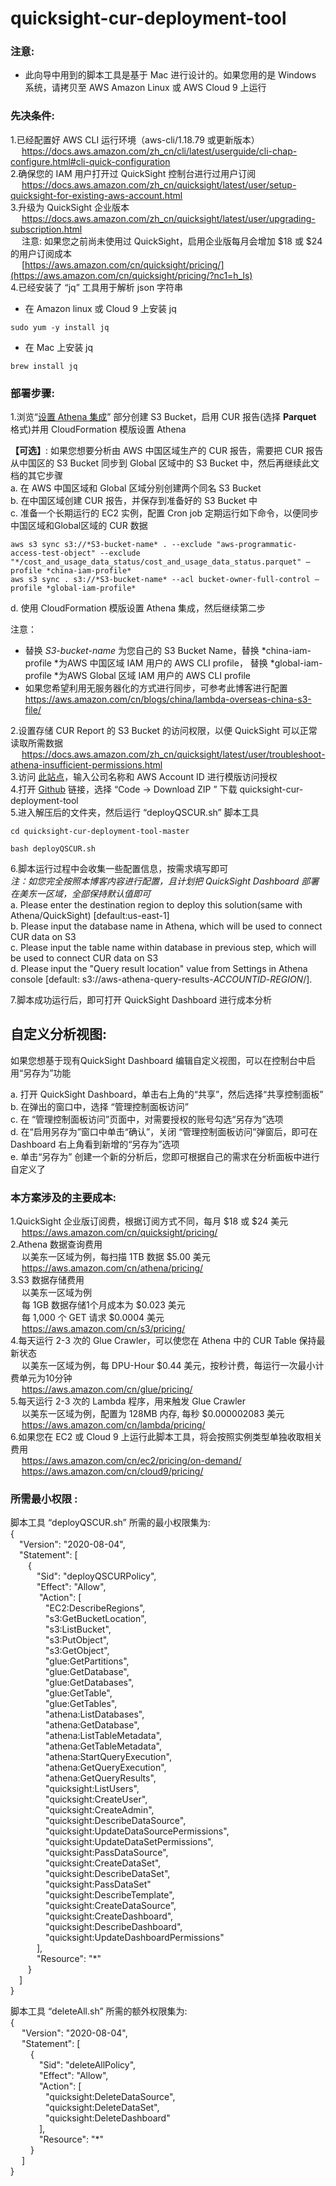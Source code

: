 # quicksight-cur-deployment-tool

### 注意: 

* 此向导中用到的脚本工具是基于 Mac 进行设计的。如果您用的是 Windows 系统，请拷贝至 AWS Amazon Linux 或 AWS Cloud 9 上运行

### **先决条件:**

1.已经配置好 AWS CLI 运行环境（aws-cli/1.18.79 或更新版本）  
&emsp;    https://docs.aws.amazon.com/zh_cn/cli/latest/userguide/cli-chap-configure.html#cli-quick-configuration  
2.确保您的 IAM 用户打开过 QuickSight 控制台进行过用户订阅  
&emsp;    https://docs.aws.amazon.com/zh_cn/quicksight/latest/user/setup-quicksight-for-existing-aws-account.html  
3.升级为 QuickSight 企业版本  
&emsp;    https://docs.aws.amazon.com/zh_cn/quicksight/latest/user/upgrading-subscription.html  
&emsp;    注意: 如果您之前尚未使用过 QuickSight，启用企业版每月会增加 $18 或 $24 的用户订阅成本  
&emsp;    [https://aws.amazon.com/cn/quicksight/pricing/](https://aws.amazon.com/cn/quicksight/pricing/?nc1=h_ls)  
4.已经安装了 “jq” 工具用于解析 json 字符串  

*   在 Amazon linux 或 Cloud 9 上安装 jq  

```
sudo yum -y install jq
```

*   在 Mac 上安装 jq  

```
brew install jq
```




### **部署步骤:**

1.浏览“[设置 Athena 集成](https://docs.aws.amazon.com/zh_cn/cur/latest/userguide/cur-ate-setup.html)” 部分创建 S3 Bucket，启用 CUR 报告(选择 **Parquet** 格式)并用 CloudFormation 模版设置 Athena  

**【可选】**: 如果您想要分析由 AWS 中国区域生产的 CUR 报告，需要把 CUR 报告从中国区的 S3 Bucket 同步到 Global 区域中的 S3 Bucket 中，然后再继续此文档的其它步骤  
a. 在 AWS 中国区域和 Global 区域分别创建两个同名 S3 Bucket  
b. 在中国区域创建 CUR 报告，并保存到准备好的 S3 Bucket 中  
c. 准备一个长期运行的 EC2 实例，配置 Cron job 定期运行如下命令，以便同步中国区域和Global区域的 CUR 数据  

```
aws s3 sync s3://*S3-bucket-name* . --exclude "aws-programmatic-access-test-object" --exclude "*/cost_and_usage_data_status/cost_and_usage_data_status.parquet" —profile *china-iam-profile*
aws s3 sync . s3://*S3-bucket-name* --acl bucket-owner-full-control —profile *global-iam-profile*
```

d. 使用 CloudFormation 模版设置 Athena 集成，然后继续第二步  

注意：  

* 替换 *S3-bucket-name* 为您自己的 S3 Bucket Name，替换 *china-iam-profile *为AWS 中国区域 IAM 用户的 AWS CLI profile， 替换  *global-iam-profile *为AWS Global 区域 IAM 用户的 AWS CLI profile  
* 如果您希望利用无服务器化的方式进行同步，可参考此博客进行配置  
https://aws.amazon.com/cn/blogs/china/lambda-overseas-china-s3-file/  

2.设置存储 CUR Report 的 S3 Bucket 的访问权限，以便 QuickSight 可以正常读取所需数据  
&emsp;    https://docs.aws.amazon.com/zh_cn/quicksight/latest/user/troubleshoot-athena-insufficient-permissions.html  
3.访问 [此站点](https://d12s69h9il8nze.cloudfront.net/)，输入公司名称和 AWS Account ID 进行模版访问授权  
4.打开 [Github](https://github.com/adamhucn/quicksight-cur-deployment-tool) 链接，选择 “Code → Download ZIP ” 下载 quicksight-cur-deployment-tool[](https://github.com/adamhucn/quicksight-cur-deployment-tool)  
5.进入解压后的文件夹，然后运行  “deployQSCUR.sh” 脚本工具  

```
cd quicksight-cur-deployment-tool-master
```
```
bash deployQSCUR.sh
```

6.脚本运行过程中会收集一些配置信息，按需求填写即可  
*注：如您完全按照本博客内容进行配置，且计划把 QuickSight Dashboard 部署在美东一区域，全部保持默认值即可*  
a. Please enter the destination region to deploy this solution(same with Athena/QuickSight) [default:us-east-1]  
b. Please input the database name in Athena, which will be used to connect CUR data on S3  
c. Please input the table name within database in previous step, which will be used to connect CUR data on S3  
d. Please input the "Query result location" value from Settings in Athena console [default: s3://aws-athena-query-results-*ACCOUNTID*-*REGION*/].  

7.脚本成功运行后，即可打开 QuickSight Dashboard 进行成本分析  

## **自定义分析视图:**  

如果您想基于现有QuickSight Dashboard 编辑自定义视图，可以在控制台中启用“另存为”功能  

a. 打开 QuickSight Dashboard，单击右上角的“共享”，然后选择“共享控制面板”  
b. 在弹出的窗口中，选择 “管理控制面板访问”  
c. 在 “管理控制面板访问”页面中，对需要授权的账号勾选“另存为”选项  
d. 在“启用另存为”窗口中单击“确认”，关闭 “管理控制面板访问”弹窗后，即可在 Dashboard 右上角看到新增的“另存为”选项  
e. 单击“另存为” 创建一个新的分析后，您即可根据自己的需求在分析面板中进行自定义了  

### 本方案涉及的主要成本:  

1.QuickSight 企业版订阅费，根据订阅方式不同，每月 $18 或 $24 美元  
&emsp;    https://aws.amazon.com/cn/quicksight/pricing/  
2.Athena 数据查询费用  
&emsp;    以美东一区域为例，每扫描 1TB 数据 $5.00 美元  
&emsp;    https://aws.amazon.com/cn/athena/pricing/  
3.S3 数据存储费用  
&emsp;    以美东一区域为例  
&emsp;    每 1GB 数据存储1个月成本为 $0.023 美元  
&emsp;    每 1,000 个 GET 请求 $0.0004 美元  
&emsp;    https://aws.amazon.com/cn/s3/pricing/  
4.每天运行 2-3 次的 Glue Crawler，可以使您在 Athena 中的 CUR Table 保持最新状态  
&emsp;    以美东一区域为例，每 DPU-Hour $0.44 美元，按秒计费，每运行一次最小计费单元为10分钟  
&emsp;    https://aws.amazon.com/cn/glue/pricing/  
5.每天运行 2-3 次的 Lambda 程序，用来触发 Glue Crawler  
&emsp;    以美东一区域为例，配置为 128MB 内存, 每秒 $0.000002083 美元  
&emsp;    https://aws.amazon.com/cn/lambda/pricing/  
6.如果您在 EC2 或 Cloud 9 上运行此脚本工具，将会按照实例类型单独收取相关费用  
&emsp;    https://aws.amazon.com/cn/ec2/pricing/on-demand/  
&emsp;    https://aws.amazon.com/cn/cloud9/pricing/  

### **所需最小权限 :**  

脚本工具 “deployQSCUR.sh” 所需的最小权限集为:  
{  
&emsp;"Version": "2020-08-04",  
&emsp;"Statement": [  
&emsp;&emsp;{  
&emsp;&emsp;&emsp;"Sid": "deployQSCURPolicy",  
&emsp;&emsp;&emsp;"Effect": "Allow",  
&emsp;&emsp;&emsp; "Action": [  
&emsp;&emsp;&emsp;&emsp;"EC2:DescribeRegions",  
&emsp;&emsp;&emsp;&emsp;"s3:GetBucketLocation",  
&emsp;&emsp;&emsp;&emsp;"s3:ListBucket",  
&emsp;&emsp;&emsp;&emsp;"s3:PutObject",  
&emsp;&emsp;&emsp;&emsp;"s3:GetObject",  
&emsp;&emsp;&emsp;&emsp;"glue:GetPartitions",  
&emsp;&emsp;&emsp;&emsp;"glue:GetDatabase",  
&emsp;&emsp;&emsp;&emsp;"glue:GetDatabases",  
&emsp;&emsp;&emsp;&emsp;"glue:GetTable",  
&emsp;&emsp;&emsp;&emsp;"glue:GetTables",  
&emsp;&emsp;&emsp;&emsp;"athena:ListDatabases",  
&emsp;&emsp;&emsp;&emsp;"athena:GetDatabase",  
&emsp;&emsp;&emsp;&emsp;"athena:ListTableMetadata",  
&emsp;&emsp;&emsp;&emsp;"athena:GetTableMetadata",  
&emsp;&emsp;&emsp;&emsp;"athena:StartQueryExecution",  
&emsp;&emsp;&emsp;&emsp;"athena:GetQueryExecution",  
&emsp;&emsp;&emsp;&emsp;"athena:GetQueryResults",  
&emsp;&emsp;&emsp;&emsp;"quicksight:ListUsers",  
&emsp;&emsp;&emsp;&emsp;"quicksight:CreateUser",  
&emsp;&emsp;&emsp;&emsp;"quicksight:CreateAdmin",  
&emsp;&emsp;&emsp;&emsp;"quicksight:DescribeDataSource",  
&emsp;&emsp;&emsp;&emsp;"quicksight:UpdateDataSourcePermissions",  
&emsp;&emsp;&emsp;&emsp;"quicksight:UpdateDataSetPermissions",  
&emsp;&emsp;&emsp;&emsp;"quicksight:PassDataSource",  
&emsp;&emsp;&emsp;&emsp;"quicksight:CreateDataSet",  
&emsp;&emsp;&emsp;&emsp;"quicksight:DescribeDataSet",  
&emsp;&emsp;&emsp;&emsp;"quicksight:PassDataSet"  
&emsp;&emsp;&emsp;&emsp;"quicksight:DescribeTemplate",  
&emsp;&emsp;&emsp;&emsp;"quicksight:CreateDataSource",  
&emsp;&emsp;&emsp;&emsp;"quicksight:CreateDashboard",  
&emsp;&emsp;&emsp;&emsp;"quicksight:DescribeDashboard",  
&emsp;&emsp;&emsp;&emsp;"quicksight:UpdateDashboardPermissions"  
&emsp;&emsp;&emsp;],  
&emsp;&emsp;&emsp;"Resource": "*"  
&emsp;&emsp;}  
&emsp;]  
}  

脚本工具 “deleteAll.sh” 所需的额外权限集为:  
{  
&emsp; "Version": "2020-08-04",  
&emsp; "Statement": [  
&emsp;&emsp; {  
&emsp;&emsp;&emsp; "Sid": "deleteAllPolicy",  
&emsp;&emsp;&emsp; "Effect": "Allow",  
&emsp;&emsp;&emsp; "Action": [  
&emsp;&emsp;&emsp;&emsp;"quicksight:DeleteDataSource",  
&emsp;&emsp;&emsp;&emsp;"quicksight:DeleteDataSet",  
&emsp;&emsp;&emsp;&emsp;"quicksight:DeleteDashboard"  
&emsp;&emsp;&emsp; ],  
&emsp;&emsp;&emsp; "Resource": "*"  
&emsp;&emsp; }  
&emsp; ]  
}  
